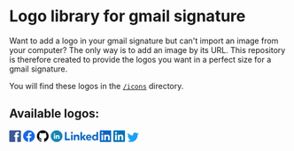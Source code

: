 # Logo library for gmail signature

Want to add a logo in your gmail signature but can't import an image from your computer? The only way is to add an image by its URL. 
This repository is therefore created to provide the logos you want in a perfect size for a gmail signature.

You will find these logos in the [`/icons`](https://github.com/lefevrej/icons/tree/main/icons) directory.

## Available logos:

![alt text](https://raw.githubusercontent.com/lefevrej/Logos-for-gmail-signature/main/icons/facebook.png) ![alt text](https://raw.githubusercontent.com/lefevrej/Logos-for-gmail-signature/main/icons/facebook_circle.png) ![alt text](https://raw.githubusercontent.com/lefevrej/Logos-for-gmail-signature/main/icons/github.png) ![alt text](https://raw.githubusercontent.com/lefevrej/Logos-for-gmail-signature/main/icons/linkedin_circle.png) ![alt text](https://raw.githubusercontent.com/lefevrej/Logos-for-gmail-signature/main/icons/linkedin_ftext.png) ![alt text](https://raw.githubusercontent.com/lefevrej/Logos-for-gmail-signature/main/icons/linkedin.png) ![alt text](https://raw.githubusercontent.com/lefevrej/Logos-for-gmail-signature/main/icons/twitter.png) 